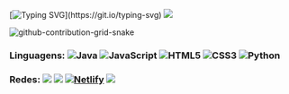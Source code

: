 [![Typing SVG](https://readme-typing-svg.demolab.com?font=Fira+Code&pause=1000&color=1E00F7&width=720&lines=+Olá+sou+Mike,++Desenvolvedor+Backend!)](https://git.io/typing-svg)
![](https://github-profile-summary-cards.vercel.app/api/cards/stats?username=Mike&theme=github_dark) 

![github-contribution-grid-snake](https://user-images.githubusercontent.com/89845641/218791674-c52db856-24d2-429f-8867-170c365730d1.svg)


 ### Linguagens:  ![Java](https://img.shields.io/badge/java-%23ED8B00.svg?style=for-the-badge&logo=java&logoColor=white) ![JavaScript](https://img.shields.io/badge/javascript-%23323330.svg?style=for-the-badge&logo=javascript&logoColor=%23F7DF1E) ![HTML5](https://img.shields.io/badge/html5-%23E34F26.svg?style=for-the-badge&logo=html5&logoColor=white) ![CSS3](https://img.shields.io/badge/css3-%231572B6.svg?style=for-the-badge&logo=css3&logoColor=white) ![Python](https://img.shields.io/badge/python-3670A0?style=for-the-badge&logo=python&logoColor=ffdd54)   
    

### Redes:  <a href="https://www.linkedin.com/in/matheus-danilo-b5679a23b/" target="_blank"><img src="https://img.shields.io/badge/-LinkedIn-%230077B5?style=for-the-badge&logo=linkedin&logoColor=white" target="_blank"></a> <a href="https://discord.com/channels/492453678179942400/1351315370706993264" target="_blank"><img src="https://img.shields.io/badge/Discord-7289DA?style=for-the-badge&logo=discord&logoColor=white" target="_blank"></a> [![Netlify](https://img.shields.io/badge/netlify-%23000000.svg?style=for-the-badge&logo=netlify&logoColor=#00C7B7)](https://app.netlify.com/teams/mizarnecki/sites) </a> <a href = "mailto:mikemizarnecki@gmail.com"><img src="https://img.shields.io/badge/-Gmail-%23333?style=for-the-badge&logo=gmail&logoColor=white" target="_blank"></a>





